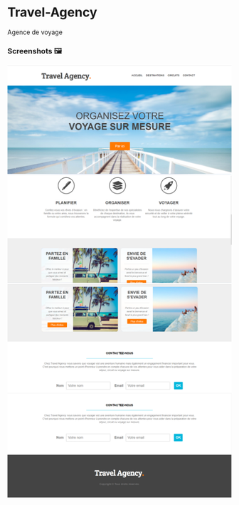 # Travel-Agency

Agence de voyage


### Screenshots 🖼️

![all-screens](images/header_and_main-image.png)
![all-screens](images/steps_and_possibilities.png)
![all-screens](images/possibilities_and_contact.png)
![all-screens](images/Contact_and_footer.png)
